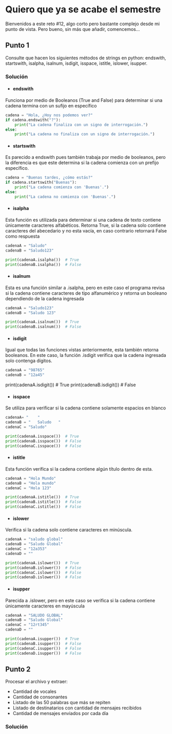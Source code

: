 # Quiero que ya se acabe el semestre

Bienvenidos a este reto #12, algo corto pero bastante complejo desde mi punto de vista. Pero bueno, sin más que añadir, comencemos...

## Punto 1

Consulte que hacen los siguientes métodos de strings en python: endswith, startswith, isalpha, isalnum, isdigit, isspace, istitle, islower, isupper.

### Solución

* #### endswith

Funciona por medio de Booleanos (True and False) para determinar si una cadena termina con un sufijo en específico

``` python
cadena = "Hola, ¿Hoy nos podemos ver?"
if cadena.endswith("?"):
    print("La cadena finaliza con un signo de interrogación.")
else:
    print("La cadena no finaliza con un signo de interrogación.")

```

* #### startswith

Es parecido a endswith pues también trabaja por medio de booleanos, pero la diferencia es que este determina si la cadena comienza con un prefijo específico.

``` python
cadena = "Buenas tardes, ¿cómo estás?"
if cadena.startswith("Buenas"):
    print("La cadena comienza con 'Buenas'.")
else:
    print("La cadena no comienza con 'Buenas'.")

```

* #### isalpha

Esta función es utilizada para determinar si una cadena de texto contiene únicamente caracteres alfabéticos. Retorna True, si la cadena solo contiene caracteres del abecedario y no esta vacía, en caso contrario retornará False como respuesta

``` python
cadenaA = "Saludo"
cadenaB = "Saludo123"

print(cadenaA.isalpha())  # True
print(cadenaB.isalpha())  # False
```
* #### isalnum

Esta es una función similar a .isalpha, pero en este caso el programa revisa si la cadena contiene caracteres de tipo alfanumérico y retorna un booleano dependiendo de la cadena ingresada

``` python
cadenaA = "Saludo123"
cadenaB = "Saludo 123"

print(cadenaA.isalnum())  # True
print(cadenaB.isalnum())  # False
```
* #### isdigit

Igual que todas las funciones vistas anteriormente, esta también retorna booleanos. En este caso, la función .isdigit verifica que la cadena ingresada solo contenga dígitos.

``` python
cadenaA = "98765"
cadenaB = "12a45"
```

print(cadenaA.isdigit())  # True
print(cadenaB.isdigit())  # False


* #### isspace

Se utiliza para verificar si la cadena contiene solamente espacios en blanco

``` python
cadenaA= "    "
cadenaB = "   Saludo   "
cadenaC = "Saludo"

print(cadenaA.isspace())  # True
print(cadenaB.isspace())  # False
print(cadenaC.isspace())  # False
```
* #### istitle

Esta función verifica si la cadena contiene algún título dentro de esta.

``` python
cadenaA = "Hola Mundo"
cadenaB = "Hola mundo"
cadenaC = "Hola 123"

print(cadenaA.istitle())  # True
print(cadenaB.istitle())  # False
print(cadenaC.istitle())  # False

```
* #### islower

Verifica si la cadena solo contiene caracteres en minúscula.

``` python
cadenaA = "saludo global"
cadenaB = "Saludo Global"
cadenaC = "12a353"
cadenaD = ""

print(cadenaA.islower())  # True
print(cadenaB.islower())  # False
print(cadenaC.islower())  # False
print(cadenaD.islower())  # False
```

* #### isupper

Parecida a .islower, pero en este caso se verifica si la cadena contiene únicamente caracteres en mayúscula

``` python
cadenaA = "SALUDO GLOBAL"
cadenaB = "Saludo Global"
cadenaC = "12rt345"
cadenaD = ""

print(cadenaA.isupper())  # True
print(cadenaB.isupper())  # False
print(cadenaC.isupper())  # False
print(cadenaD.isupper())  # False
```
## Punto 2

Procesar el archivo y extraer:

* Cantidad de vocales
* Cantidad de consonantes
*  Listado de las 50 palabras que más se repiten
* Listado de destinatarios con cantidad de mensajes recibidos
* Cantidad de mensajes enviados por cada día

### Solución
